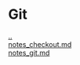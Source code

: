# Git 
<a href='https://gabrielryanft.github.io/learning' target='_self' rel='prev'>..</a><br/>
<a href='https://gabrielryanft.github.io/learning/Git/notes_checkout.md' target='_blank' rel='next'>notes_checkout.md</a><br/>
<a href='https://gabrielryanft.github.io/learning/Git/notes_git.md' target='_blank' rel='next'>notes_git.md</a><br/>
